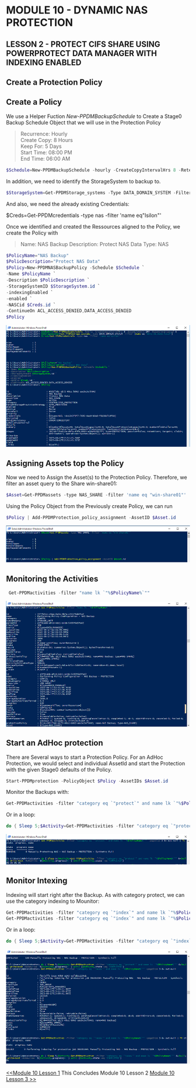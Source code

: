 # MODULE 10 - DYNAMIC NAS PROTECTION

## LESSON 2 - PROTECT CIFS SHARE USING POWERPROTECT DATA MANAGER WITH INDEXING ENABLED

## Create a Protection Policy

## Create a Policy

We use a Helper Fuction *New-PPDMBackupSchedule* to Create a Stage0 Backup Schedule Object that we will use in the Protection Policy

>Recurrence: Hourly  
>Create Copy: 8 Hours  
>Keep For: 5 Days  
>Start Time: 08:00 PM  
>End Time: 06:00 AM  

```Powershell
$Schedule=New-PPDMBackupSchedule -hourly -CreateCopyIntervalHrs 8 -RetentionUnit DAY -RetentionInterval 5
```

In addition, we need to identify the StorageSystem to backup to.

```Powershell
$StorageSystem=Get-PPDMStorage_systems -Type DATA_DOMAIN_SYSTEM -Filter {name eq "ddve-01.demo.local"}
```

And also, we need the already existing Credentials:

$Creds=Get-PPDMcredentials -type nas -filter 'name eq"Isilon"'

Once we identified and created the Ressources aligned to the Policy, we create the Policy with

>Name: NAS Backup
>Description: Protect NAS Data
>Type: NAS  

```Powershell
$PolicyName="NAS Backup"
$PolicDescription="Protect NAS Data"
$Policy=New-PPDMNASBackupPolicy -Schedule $Schedule `
-Name $PolicyName `
-Description $PolicDescription `
-StorageSystemID $StorageSystem.id `
-indexingEnabled `
-enabled `
-NASCid $Creds.id `
-ContinueOn ACL_ACCESS_DENIED,DATA_ACCESS_DENIED
$Policy

```

![Alt text](image-54.png)

## Assigning Assets top the Policy

Now we need to Assign the Asset(s) to the Protection Policy. Therefore, we filter an asset query to the Share win-share01:

```Powershell
$Asset=Get-PPDMassets -type NAS_SHARE -filter 'name eq "win-share01"'
```

Using the Policy Object from the Previously create Policy, we can run

```Powershell
$Policy | Add-PPDMProtection_policy_assignment -AssetID $Asset.id
```

![Alt text](image-55.png)

## Monitoring the Activities

```Powershell
 Get-PPDMactivities -filter "name lk `"%$PolicyName%`"" 
```

![Alt text](image-56.png)

## Start an AdHoc protection

There are Several ways to start a Protection Policy. For an AdHoc Protection, we would select  and individual AssetId and start the Protection with the given Stage0 defaults of the Policy.

```Powershell
Start-PPDMprotection -PolicyObject $Policy -AssetIDs $Asset.id
```

Monitor the Backups with:

```Powershell
Get-PPDMactivities -filter "category eq `"protect`" and name lk `"%$PolicyName%`"" -pageSize 3 6> out-null | ft state, progress, name
```

Or in a loop:

```Powershell
do { Sleep 5;$Activity=Get-PPDMactivities -filter "category eq `"protect`" and name lk `"%$PolicyName%`"" 6>$null; write-host -NoNewline "$($Activity.progress)% "} until ($Activity.state -eq "COMPLETED")
```

![Alt text](image-57.png)

## Monitor Intexing

Indexing will start right after the Backup.
As with category protect, we can use the category indexing to Mounitor:  

```Powershell
Get-PPDMactivities -filter "category eq `"index`" and name lk `"%$PolicyName%`"" -pageSize 3 6> out-null
Get-PPDMactivities -filter "category eq `"index`" and name lk `"%$PolicyName%`"" -pageSize 3 6> out-null | ft state, progress, name
```

Or in a loop:

```Powershell
do { Sleep 5;$Activity=Get-PPDMactivities -filter "category eq `"index`" and name lk `"%$PolicyName%`"" 6>$null; write-host -NoNewline "$($Activity.progress)% "} until ($Activity.state -eq "COMPLETED")
```

![Alt text](image-58.png)

[<<Module 10 Lesson 1](./Module_10_1.md) This Concludes Module 10 Lesson 2 [Module 10 Lesson 3 >>](./Module_10_3.md)
